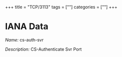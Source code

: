 +++
title = "TCP/3113"
tags = [""]
categories = [""]
+++

# IANA Data

_Name:_ cs-auth-svr

_Description:_ CS-Authenticate Svr Port

